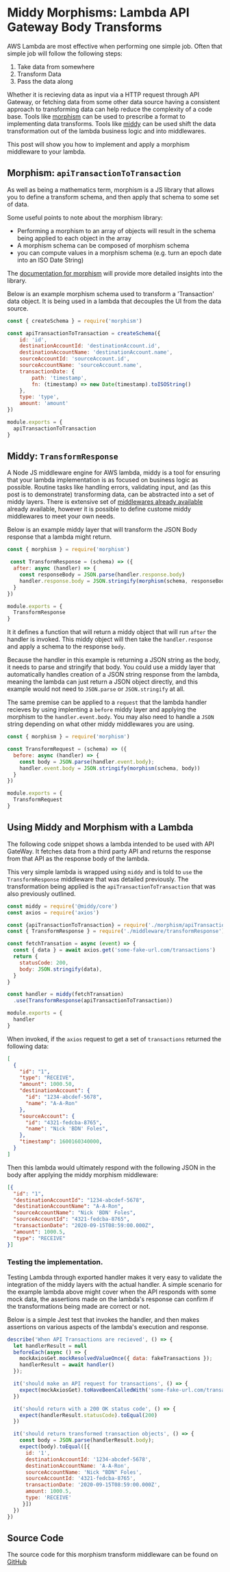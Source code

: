 # Middy Morphisms: Lambda API Gateway Body Transforms

AWS Lambda are most effective when performing one simple job. Often that simple job will follow the following steps:
1. Take data from somewhere
2. Transform Data
3. Pass the data along

Whether it is recieving data as input via a HTTP request through API Gateway, or fetching data from some other data source having a consistent approach to transforming data can help reduce the complexity of a code base. Tools like [morphism](https://github.com/nobrainr/morphism) can be used to prescribe a format to implementing data transforms. Tools like [middy](https://github.com/middyjs/middy) can be used shift the data transformation out of the lambda business logic and into middlewares.

This post will show you how to implement and apply a morphism middleware to your lambda.

## Morphism: `apiTransactionToTransaction`

As well as being a mathematics term, morphism is a JS library that allows you to define a transform schema, and then apply that schema to some set of data.

Some useful points to note about the morphism library:
- Performing a morphism to an array of objects will result in the schema being applied to each object in the array
- A morphism schema can be composed of morphism schema
- you can compute values in a morphism schema (e.g. turn an epoch date into an ISO Date String)

The [documentation for morphism](https://github.com/nobrainr/morphism) will provide more detailed insights into the library.

Below is an example morphism schema used to transform a 'Transaction' data object. It is being used in a lambda that decouples the UI from the data source.
```js
const { createSchema } = require('morphism')

const apiTransactionToTransaction = createSchema({
    id: 'id',
    destinationAccountId: 'destinationAccount.id',
    destinationAccountName: 'destinationAccount.name',
    sourceAccountId: 'sourceAccount.id',
    sourceAccountName: 'sourceAccount.name',
    transactionDate: {
        path: 'timestamp',
        fn: (timestamp) => new Date(timestamp).toISOString()
    },
    type: 'type',
    amount: 'amount'
})

module.exports = {
  apiTransactionToTransaction
}
```

## Middy: `TransformResponse`

A Node JS middleware engine for AWS lambda, middy is a tool for ensuring that your lambda implementation is as focused on business logic as possible. Routine tasks like handling errors, validating input, and (as this post is to demonstrate) transforming data, can be abstracted into a set of middy layers. There is extensive set of [middlewares already available](https://github.com/middyjs/middy/tree/master/packages) already available, however it is possible to define custome middy middlewares to meet your own needs.

Below is an example middy layer that will transform the JSON Body response that a lambda might return. 

```js
const { morphism } = require('morphism')

 const TransformResponse = (schema) => ({
  after: async (handler) => {
    const responseBody = JSON.parse(handler.response.body)
    handler.response.body = JSON.stringify(morphism(schema, responseBody))
  }
})

module.exports = {
  TransformResponse
}
```

It it defines a function     that will return a middy object that will run `after` the handler is invoked. This middy object will then take the `handler.response` and apply a schema to the response `body`.

Because the handler in this example is returning a JSON string as the body, it needs to parse and stringify that body. You could use a middy layer that automatically handles creation of a JSON string response from the lambda, meaning the lambda can just return a JSON object directly, and this example would not need to `JSON.parse` or `JSON.stringify` at all.

The same premise can be applied to a `request` that the lambda handler recieves by using implenting a `before` middy layer and applying the morphism to the `handler.event.body`. You may also need to handle a `JSON` string depending on what other middy middlewares you are using.

```js
const { morphism } = require('morphism')

const TransformRequest = (schema) => ({
  before: async (handler) => {
    const body = JSON.parse(handler.event.body);
    handler.event.body = JSON.stringify(morphism(schema, body))
  }
})

module.exports = {
  TransformRequest
}
```

## Using Middy and Morphism with a Lambda

The following code snippet shows a lambda intended to be used with API GateWay. It fetches data from a third party API and returns the response from that API as the response body of the lambda.

This very simple lambda is wrapped using `middy` and is told to `use` the `TransformResponse` middleware that was detailed previously. The transformation being applied is the `apiTransactionToTransaction` that was also previously outlined.

```js
const middy = require('@middy/core')
const axios = require('axios')

const {apiTransactionToTransaction} = require('./morphism/apiTransactionToTransaction')
const { TransformResponse } = require('./middleware/transformResponse')

const fetchTransation = async (event) => {
  const { data } = await axios.get('some-fake-url.com/transactions')
  return {
    statusCode: 200,
    body: JSON.stringify(data),
  }
}

const handler = middy(fetchTransation)
  .use(TransformResponse(apiTransactionToTransaction))

module.exports = {
  handler
}
```

When invoked, if the `axios` request to get a set of `transactions` returned the following data:

```json
[
  {
    "id": "1",
    "type": "RECEIVE",
    "amount": 1000.50,
    "destinationAccount": {
      "id": "1234-abcdef-5678",
      "name": "A-A-Ron"
    },
    "sourceAccount": {
      "id": "4321-fedcba-8765",
      "name": "Nick 'BDN' Foles",
    },
    "timestamp": 1600160340000,
  }
]
```

Then this lambda would ultimately respond with the following JSON in the body after applying the middy morphism middleware:

```json
[{ 
  "id": "1",
  "destinationAccountId": "1234-abcdef-5678",
  "destinationAccountName": "A-A-Ron",
  "sourceAccountName": "Nick 'BDN' Foles",
  "sourceAccountId": "4321-fedcba-8765",
  "transactionDate": "2020-09-15T08:59:00.000Z",
  "amount": 1000.5,
  "type": "RECEIVE"
}]
```

### Testing the implementation.

Testing Lambda through exported handler makes it very easy to validate the integration of the middy layers with the actual handler. A simple scenario for the example lambda above might cover when the API responds with some mock data, the assertions made on the lambda's response can confirm if the transformations being made are correct or not.

Below is a simple Jest test that invokes the handler, and then makes assertions on various aspects of the lambda's execution and response.

```js
describe('When API Transactions are recieved', () => {
  let handlerResult = null
  beforeEach(async () => {
    mockAxiosGet.mockResolvedValueOnce({ data: fakeTransactions });
    handlerResult = await handler()
  });

  it('should make an API request for transactions', () => {
    expect(mockAxiosGet).toHaveBeenCalledWith('some-fake-url.com/transactions')
  })

  it('should return with a 200 OK status code', () => {
    expect(handlerResult.statusCode).toEqual(200)
  })

  it('should return transformed transaction objects', () => {
    const body = JSON.parse(handlerResult.body);
    expect(body).toEqual([{ 
      id: '1',
      destinationAccountId: '1234-abcdef-5678',
      destinationAccountName: 'A-A-Ron',
      sourceAccountName: 'Nick "BDN" Foles',
      sourceAccountId: '4321-fedcba-8765',
      transactionDate: '2020-09-15T08:59:00.000Z',
      amount: 1000.5,
      type: 'RECEIVE'
     }])
  })
})
```

## Source Code

The source code for this morphism transform middleware can be found on [GitHub](https://github.com/adamslack/hapax.xyz/tree/master/examples/morphism)
